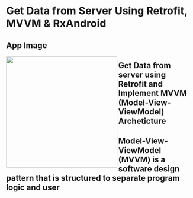 # Get Data from Server Using Retrofit, MVVM & RxAndroid

## **App Image**
<img src="https://m7madmagdy.github.io/pages/book.png" width="300px" align="left">

## Get Data from server using Retrofit and Implement MVVM (Model-View-ViewModel) Archeticture
## Model-View-ViewModel (MVVM) is a software design pattern that is structured to separate program logic and user
